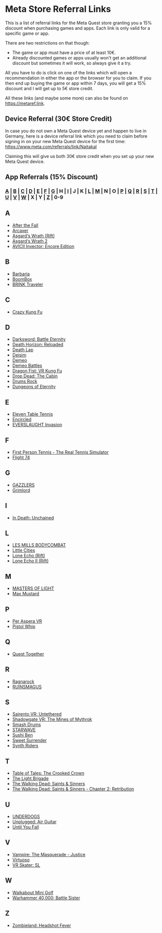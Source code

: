 # Meta Store Referral Links
This is a list of referral links for the Meta Quest store granting you a 15% discount when purchasing games and apps. Each link is only valid for a specific game or app.

There are two restrictions on that though:
* The game or app must have a price of at least 10€.
* Already discounted games or apps usually won't get an additional discount but sometimes it will work, so always give it a try.

All you have to do is click on one of the links which will open a recommendation in either the app or the browser for you to claim. If you then end up buying the game or app within 7 days, you will get a 15% discount and I will get up to 5€ store credit.

All these links (and maybe some more) can also be found on https://metaref.link.

## Device Referral (30€ Store Credit)
In case you do not own a Meta Quest device yet and happen to live in Germany, here is a device referral link which you need to claim before signing in on your new Meta Quest device for the first time: https://www.meta.com/referrals/link/Naitakal

Claiming this will give us both 30€ store credit when you set up your new Meta Quest device.

## App Referrals (15% Discount)
### [A](#a) | [B](#b) | [C](#c) | [D](#d) | [E](#e) | [F](#f) | [G](#g) | H | [I](#i) | J | K | [L](#l) | [M](#m) | N | O | [P](#p) | [Q](#q) | [R](#r) | [S](#s) | [T](#t) | [U](#u) | [V](#v) | [W](#w) | X | Y | [Z](#z) | 0-9
## A
* [After the Fall](https://www.meta.com/appreferrals/Naitakal/2160364850746031/)
* [Arcaxer](https://www.meta.com/appreferrals/Naitakal/5396412860376470/)
* [Asgard‘s Wrath (Rift)](https://www.meta.com/appreferrals/Naitakal/1180401875303371/)
* [Asgard‘s Wrath 2](https://www.meta.com/appreferrals/Naitakal/2603836099654226/)
* [AVICII Invector: Encore Edition](https://www.meta.com/appreferrals/Naitakal/4048766301899067/)
## B
* [Barbaria](https://www.meta.com/appreferrals/Naitakal/5296016923775393/)
* [BoomBox](https://www.meta.com/appreferrals/Naitakal/3983480868361577/)
* [BRINK Traveler](https://www.meta.com/appreferrals/Naitakal/3635172946605196/)
## C
* [Crazy Kung Fu](https://www.meta.com/appreferrals/Naitakal/3846153838783795/)
## D
* [Darksword: Battle Eternity](https://www.meta.com/appreferrals/Naitakal/5912124212170208/)
* [Death Horizon: Reloaded](https://www.meta.com/appreferrals/Naitakal/2115015981923610/)
* [Death Lap](https://www.meta.com/appreferrals/Naitakal/1954488057986071/)
* [Deisim](https://www.meta.com/appreferrals/Naitakal/3526702020710931/)
* [Demeo](https://www.meta.com/appreferrals/Naitakal/3634830803298285/)
* [Demeo Battles](https://www.meta.com/appreferrals/Naitakal/4189524851131699/)
* [Dragon Fist: VR Kung Fu](https://www.meta.com/appreferrals/Naitakal/5075285115918784/)
* [Drop Dead: The Cabin](https://www.meta.com/appreferrals/Naitakal/4691479430874595/)
* [Drums Rock](https://www.meta.com/appreferrals/Naitakal/6378164228868127/)
* [Dungeons of Eternity](https://www.meta.com/appreferrals/Naitakal/6341779295861881/)
## E
* [Eleven Table Tennis](https://www.meta.com/appreferrals/Naitakal/1995434190525828/)
* [Encircled](https://www.meta.com/appreferrals/Naitakal/7172808649485710/)
* [EVERSLAUGHT Invasion](https://www.meta.com/appreferrals/Naitakal/5219488324783789/)
## F
* [First Person Tennis - The Real Tennis Simulator](https://www.meta.com/appreferrals/Naitakal/6119989094742166/)
* [Flight 74](https://www.meta.com/appreferrals/Naitakal/4939588089476517/)
## G
* [GAZZLERS](https://www.meta.com/appreferrals/Naitakal/4912697945406928/)
* [Grimlord](https://www.meta.com/appreferrals/Naitakal/6784503354964529/)
## I
* [In Death: Unchained](https://www.meta.com/appreferrals/Naitakal/2334376869949242/)
## L
* [LES MILLS BODYCOMBAT](https://www.meta.com/appreferrals/Naitakal/4015163475201433/)
* [Little Cities](https://www.meta.com/appreferrals/Naitakal/4988470131168299/)
* [Lone Echo (Rift)](https://www.meta.com/appreferrals/Naitakal/1368187813209608/)
* [Lone Echo II (Rift)](https://www.meta.com/appreferrals/Naitakal/1711938725528735/)
## M
* [MASTERS OF LIGHT](https://www.meta.com/appreferrals/Naitakal/6784615031600264/)
* [Max Mustard](https://www.meta.com/appreferrals/Naitakal/5269080709783454/)
## P
* [Per Aspera VR](https://www.meta.com/appreferrals/Naitakal/7365196930219982/)
* [Pistol Whip](https://www.meta.com/appreferrals/Naitakal/2104963472963790/)
## Q
* [Quest Together](https://www.meta.com/appreferrals/Naitakal/5394905193858074/)
## R
* [Ragnarock](https://www.meta.com/appreferrals/Naitakal/3749621795127676/)
* [RUINSMAGUS](https://www.meta.com/appreferrals/Naitakal/6669173709823400/)
## S
* [Sairento VR: Untethered](https://www.meta.com/appreferrals/Naitakal/2299215130112875/)
* [Shadowgate VR: The Mines of Mythrok](https://www.meta.com/appreferrals/Naitakal/3878215958952165/)
* [Smash Drums](https://www.meta.com/appreferrals/Naitakal/3630025217090808/)
* [STARWAVE](https://www.meta.com/appreferrals/Naitakal/3844341792290521/)
* [Sushi Ben](https://www.meta.com/appreferrals/Naitakal/5459391390744272/)
* [Sweet Surrender](https://www.meta.com/appreferrals/Naitakal/4723352327707414/)
* [Synth Riders](https://www.meta.com/appreferrals/Naitakal/2436558143118760/)
## T
* [Table of Tales: The Crooked Crown](https://www.meta.com/appreferrals/Naitakal/4714471148644140/)
* [The Light Brigade](https://www.meta.com/appreferrals/Naitakal/2681027292004911/)
* [The Walking Dead: Saints & Sinners](https://www.meta.com/appreferrals/Naitakal/2897337400373711/)
* [The Walking Dead: Saints & Sinners - Chapter 2: Retribution](https://www.meta.com/appreferrals/Naitakal/5190288877703616/)
## U
* [UNDERDOGS](https://www.meta.com/appreferrals/Naitakal/5302178529865980/)
* [Unplugged: Air Guitar](https://www.meta.com/appreferrals/Naitakal/4714094898617280/)
* [Until You Fall](https://www.meta.com/appreferrals/Naitakal/2567459230020142/)
## V
* [Vampire: The Masquerade - Justice](https://www.meta.com/appreferrals/Naitakal/6179032068838054/)
* [Virtuoso](https://www.meta.com/appreferrals/Naitakal/4705981139481778/)
* [VR Skater: SL](https://www.meta.com/appreferrals/Naitakal/7167852766594738/)
## W
* [Walkabout Mini Golf](https://www.meta.com/appreferrals/Naitakal/2462678267173943/)
* [Warhammer 40,000: Battle Sister](https://www.meta.com/appreferrals/Naitakal/3231001163584154/)
## Z
* [Zombieland: Headshot Fever](https://www.meta.com/appreferrals/Naitakal/2792447070854325/)
